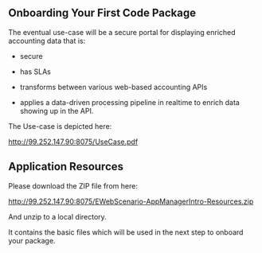 ## Onboarding Your First Code Package

The eventual use-case will be a secure portal for displaying enriched accounting data that is:

- secure

- has SLAs

- transforms between various web-based accounting APIs

- applies a data-driven processing pipeline in realtime to enrich data showing up in the API.

The Use-case is depicted here:

http://99.252.147.90:8075/UseCase.pdf


## Application Resources

Please download the ZIP file from here:

http://99.252.147.90:8075/EWebScenario-AppManagerIntro-Resources.zip

And unzip to a local directory.

It contains the basic files which will be used in the next step to onboard your package.
